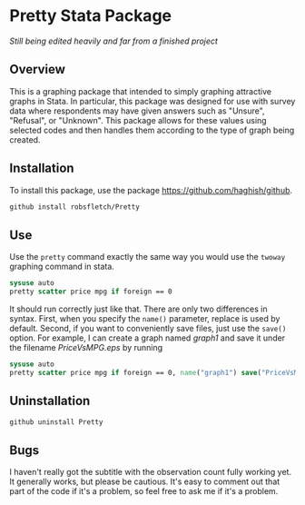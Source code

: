 # Pretty Stata Package

*Still being edited heavily and far from a finished project*

## Overview
This is a graphing package that intended to simply graphing attractive graphs in Stata. In particular, this package was designed for use with survey data where respondents may have given answers such as "Unsure", "Refusal", or "Unknown". This package allows for these values using selected codes and then handles them according to the type of graph being created.


## Installation
To install this package, use the package https://github.com/haghish/github.

``` stata
github install robsfletch/Pretty
```

## Use
Use the `pretty` command exactly the same way you would use the `twoway` graphing command in stata.

``` stata
sysuse auto
pretty scatter price mpg if foreign == 0
```
It should run correctly just like that. There are only two differences in syntax. First, when you specify the `name()` parameter, replace is used by default. Second, if you want to conveniently save files, just use the `save()` option. For example, I can create a graph named *graph1* and save it under the filename *PriceVsMPG.eps* by running

``` Stata
sysuse auto
pretty scatter price mpg if foreign == 0, name("graph1") save("PriceVsMPG.eps")
```


## Uninstallation


``` Stata
github uninstall Pretty
```

## Bugs
I haven't really got the subtitle with the observation count fully working yet. It generally works, but please be cautious. It's easy to comment out that part of the code if it's a problem, so feel free to ask me if it's a problem.
